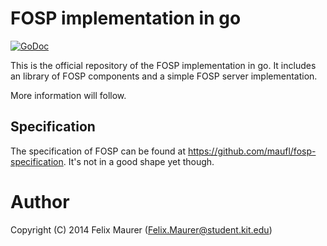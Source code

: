 # FOSP implementation in go

[![GoDoc](https://godoc.org/github.com/maufl/go-fosp/fosp?status.png)](https://godoc.org/github.com/maufl/go-fosp/fosp)

This is the official repository of the FOSP implementation in go.
It includes an library of FOSP components and a simple FOSP server implementation.

More information will follow.

## Specification

The specification of FOSP can be found at https://github.com/maufl/fosp-specification.
It's not in a good shape yet though.

# Author
Copyright (C) 2014 Felix Maurer (Felix.Maurer@student.kit.edu)
